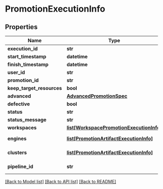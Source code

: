 # PromotionExecutionInfo

## Properties
Name | Type | Description | Notes
------------ | ------------- | ------------- | -------------
**execution_id** | **str** | Job execution ID | 
**start_timestamp** | **datetime** | Start time of job execution | 
**finish_timestamp** | **datetime** | End time of job execution | [optional] 
**user_id** | **str** | User ID | 
**promotion_id** | **str** | Promotion Id | [optional] 
**keep_target_resources** | **bool** | keep target resources flag | [optional] 
**advanced** | [**AdvancedPromotionSpec**](AdvancedPromotionSpec.md) | advanced promotion specification | [optional] 
**defective** | **bool** | defective promotion flag | [optional] 
**status** | **str** | execution status | [optional] 
**status_message** | **str** | Execution status message | [optional] 
**workspaces** | [**list[WorkspacePromotionExecutionInfo]**](WorkspacePromotionExecutionInfo.md) | WorkspacePromotionExecutionInfo | [optional] 
**engines** | [**list[PromotionArtifactExecutionInfo]**](PromotionArtifactExecutionInfo.md) | Remote Engines PromotionExecutionInfo | [optional] 
**clusters** | [**list[PromotionArtifactExecutionInfo]**](PromotionArtifactExecutionInfo.md) | Remote Engine Clusters PromotionExecutionInfo | [optional] 
**pipeline_id** | **str** | Deprecated! Use Promotion Id instead | [optional] 

[[Back to Model list]](../README.md#documentation-for-models) [[Back to API list]](../README.md#documentation-for-api-endpoints) [[Back to README]](../README.md)


